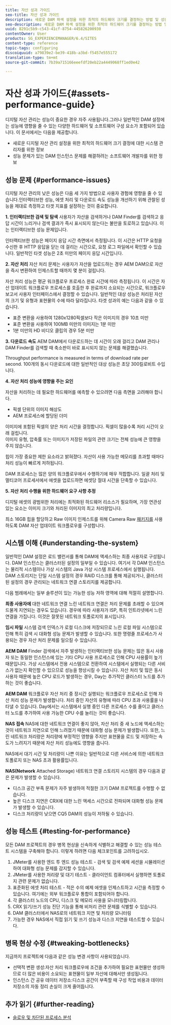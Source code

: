 ```yaml
---
title: 자산 성과 가이드
seo-title: 자산 성과 가이드
description: 새로운 DAM 파섹 설정을 위한 최적의 하드웨어 크기를 결정하는 방법 및 성능 문제를 해결하는 방법 살펴보기
seo-description: 새로운 DAM 파섹 설정을 위한 최적의 하드웨어 크기를 결정하는 방법 및 성능 문제를 해결하는 방법 살펴보기
uuid: 8291c5b9-c543-41cf-8754-445826200930
contentOwner: User
products: SG_EXPERIENCEMANAGER/6.4/SITES
content-type: reference
topic-tags: configuring
discoiquuid: a79839e2-be39-418b-a3bd-f5457e555172
translation-type: tm+mt
source-git-commit: 7b39a715166eeefdf20eb22a4449068ff1ed0e42

---
```



# 자산 성과 가이드{#assets-performance-guide}

디지털 자산 관리는 성능이 중요한 경우 자주 사용됩니다.그러나 일반적인 DAM 설정에는 성능에 영향을 줄 수 있는 다양한 하드웨어 및 소프트웨어 구성 요소가 포함되어 있습니다. 이 문서에서는 다음을 제공합니다.

* 새로운 디지털 자산 관리 설정을 위한 최적의 하드웨어 크기 결정에 대한 시스템 관리자를 위한 정보
* 성능 문제가 있는 DAM 인스턴스 문제를 해결하려는 소프트웨어 개발자를 위한 정보

## 성능 문제 {#performance-issues}

디지털 자산 관리의 낮은 성능은 다음 세 가지 방법으로 사용자 경험에 영향을 줄 수 있습니다.인터랙티브한 성능, 에셋 처리 및 다운로드 속도 성능을 개선하기 위해 관찰된 성능을 제대로 측정하고 타겟 지표를 설정하는 것이 중요합니다.

**1. 인터랙티브한 검색 및 탐색** 사용자가 자산을 검색하거나 DAM Finder를 검색하고 응답 시간이 느리거나 검색 결과가 즉시 표시되지 않는다는 불만을 토로하고 있습니다. 이는 인터랙티브한 성능 문제입니다.

인터랙티브한 성능은 페이지 응답 시간 측면에서 측정됩니다. 이 시간은 HTTP 요청을 수신한 후 HTTP 응답을 닫는 데 걸리는 시간으로, 요청 로그 파일에서 확인할 수 있습니다. 일반적인 타겟 성능은 2초 미만의 페이지 응답 시간입니다.

**2. 자산 처리** 자산 처리 문제는 사용자가 자산을 업로드하는 경우 AEM DAM으로 자산을 즉시 변환하여 인제스트할 때까지 몇 분이 걸립니다.

자산 처리 성능은 평균 워크플로우 프로세스 완료 시간에 따라 측정됩니다. 이 시간은 자산 업데이트 워크플로우 프로세스를 호출한 후 완료까지 소요되는 시간으로, 워크플로우 보고서 사용자 인터페이스에서 결정할 수 있습니다. 일반적인 대상 성능은 처리된 자산의 크기 및 유형과 표현물의 수에 따라 달라집니다. 타겟 성과의 예는 다음과 같을 수 있습니다.

* 표준 변환을 사용하여 1280x1280픽셀보다 작은 이미지의 경우 10초 미만
* 표준 변환을 사용하여 100MB 미만의 이미지는 1분 미만
* 1분 미만의 HD 비디오 클립의 경우 5분 미만

**3. 다운로드 속도** AEM DAM에서 다운로드하는 데 시간이 오래 걸리고 DAM 관리나 DAM Finder를 검색할 때 축소판이 바로 표시되지 않는 문제를 해결했습니다.

Throughput performance is measured in terms of download rate per second. 100개의 동시 다운로드에 대한 일반적인 대상 성능은 초당 300킬로비트 수입니다.

**4. 자산 처리 성능에 영향을 주는 요인**

자산을 처리하는 데 필요한 하드웨어를 예측할 수 있으려면 다음 측면을 고려해야 합니다.

* 픽셀 단위의 이미지 해상도
* AEM 프로세스에 할당된 더미

이미지에 포함된 픽셀의 양은 처리 시간을 결정합니다. 픽셀이 많을수록 처리 시간이 오래 걸립니다.\
이미지 유형, 압축률 또는 이미지가 저장된 파일의 관련 크기는 전체 성능에 큰 영향을 주지 않습니다.

힙이 가장 중요한 제한 요소라고 밝혀졌다. 자산이 사용 가능한 메모리를 초과할 때마다 처리 성능이 빠르게 저하됩니다.

DAM 프로세스는 많은 양의 워크플로우에서 수행하기에 매우 적합합니다. 일괄 처리 및 멀티코어 프로세서에서 에셋을 업로드하면 에셋당 절대 시간을 단축할 수 있습니다.

**5. 자산 처리 수행을 위한 하드웨어 요구 사항 추정**

디지털 에셋의 광범위한 처리에는 최적화된 하드웨어 리소스가 필요하며, 가장 연관성 있는 요소는 이미지 크기와 처리된 이미지의 최고 처리량입니다.

최소 16GB 힙을 할당하고 Raw 이미지 인제스트를 위해 Camera Raw [패키지를](/help/assets/camera-raw.md) 사용하도록 DAM 자산 업데이트 워크플로우를 구성합니다.

## 시스템 이해 {#understanding-the-system}

일반적인 DAM 설정은 로드 밸런서를 통해 DAM에 액세스하는 최종 사용자로 구성됩니다. DAM 인스턴스는 클러스터된 설정의 일부일 수 있습니다. 여기서 각 DAM 인스턴스는 물리적 시스템이나 가상 시스템의 Java 가상 시스템 프로세스에서 실행됩니다. DAM 스토리지는 단일 시스템 설정의 경우 RAID 디스크를 통해 제공되거나, 클러스터된 설정의 경우 관리되는 네트워크 연결 스토리지를 제공합니다.

다음 범례에서는 일부 솔루션이 있는 가능한 성능 저하 영역에 대해 적절히 설명합니다.

**최종 사용자에** 대한 네트워크 연결 느린 네트워크 연결은 처리 문제를 초래할 수 있으며 드물게 지연되는 경우도 있습니다. 경우에 따라 사용자가 ISP, 특히 인트라넷에서 느린 연결을 가집니다. 이것은 잘못된 네트워크 토폴로지의 표시입니다.

**임시 파일** 시스템 검색 인덱스가 로컬 디스크에 저장되므로 느린 로컬 파일 시스템으로 인해 특히 검색 시 대화형 성능 문제가 발생할 수 있습니다. 또한 명령줄 프로세스가 사용되는 경우 자산 처리 문제를 일으킬 수 있습니다.

**AEM DAM** Finder 검색에서 자주 발생하는 인터랙티브한 성능 문제는 많은 동시 사용자 또는 동일한 인스턴스에 있는 기타 CPU 사용 프로세스로 인해 CPU 사용률이 높기 때문입니다. 가상 시스템에서 전용 시스템으로 전환하여 시스템에서 실행되는 다른 서비스가 없는지 확인할 수 있으므로 성능을 향상시킬 수 있습니다. 자산 처리 및 많은 동시 사용자 때문에 높은 CPU 로드가 발생하는 경우, Day는 추가적인 클러스터 노드를 추가하는 것이 좋습니다.

**AEM DAM** 워크플로우 자산 처리 중 장시간 실행되는 워크플로우 프로세스로 인해 자산 처리 성능 문제가 발생합니다. 처리 중인 자산의 유형에 따라 CPU 초과 사용률을 나타낼 수 있습니다. Day에서는 시스템에서 실행 중인 다른 프로세스 수를 줄이고 클러스터 노드를 추가하여 사용 가능한 CPU 수를 늘리는 것이 좋습니다.

**NAS 접속** NAS에 대한 네트워크 연결이 좋지 않아, 자산 처리 중 새 노드에 액세스하는 것이 네트워크 지연으로 인해 느려졌기 때문에 대화형 성능 문제가 발생합니다. 또한, 느린 네트워크 처리량은 처리량에 부정적인 영향을 주지만 표현물을 로드 및 저장하는 속도가 느려지기 때문에 자산 처리 성능에도 영향을 줍니다.

NAS에서 대기 시간 및 처리량이 나쁜 이유는 일반적으로 다른 서비스에 의한 네트워크 토폴로지 또는 NAS 초과 활용률입니다.

**NAS(Network** Attached Storage) 네트워크 연결 스토리지 시스템의 경우 다음과 같은 문제가 발생할 수 있습니다.

* 디스크 공간 부족 문제가 자주 발생하여 적절한 크기 DAM 프로젝트를 수행할 수 없습니다.
* 높은 디스크 지연은 CRX에 대한 느린 액세스 시간으로 전파되며 대화형 성능 문제가 발생할 수 있습니다.
* 디스크 처리량이 낮으면 CQ5 DAM의 성능이 저하될 수 있습니다.

## 성능 테스트 {#testing-for-performance}

모든 DAM 프로젝트의 경우 병목 현상을 신속하게 식별하고 해결할 수 있는 성능 테스트 시스템을 구축해야 합니다. 이렇게 하려면 다음 체크포인트를 고려하십시오.

1. JMeter를 사용한 엔드 투 엔드 성능 테스트 - 검색 및 검색 예제 세션을 시뮬레이션하여 대화형 성능 문제를 감지할 수 있습니다.
1. JMeter를 사용한 처리량 및 대기 테스트 - 클라이언트 컴퓨터에서 실행하면 토폴로지 관련 문제가 없습니다.
1. 표준화된 에셋 처리 테스트 - 적은 수의 예제 에셋을 인제스트하고 시간을 측정할 수 있습니다. 여기에는 외부 워크플로우 통합이 포함되어야 합니다.
1. 각 클러스터 노드의 CPU, 디스크 및 메모리 사용을 모니터링합니다.
1. CRX 읽기/쓰기 성능 진단 기능을 통해 비처리 관련 문제를 식별할 수 있습니다.
1. DAM 클러스터에서 NAS로의 네트워크 지연 및 처리량 모니터링
1. 가능한 경우 NAS에서 직접 읽기 및 쓰기 성능과 디스크 지연을 테스트할 수 있습니다.

## 병목 현상 수정 {#tweaking-bottlenecks}

지금까지 프로젝트에 다음과 같은 성능 변경 사항이 사용되었습니다.

* 선택적 변환 생성:자산 처리 워크플로우에 조건을 추가하여 필요한 표현물만 생성하므로 더 많은 비용이 소요되는 표현물이 일부 자산에 대해서만 생성됩니다.
* 인스턴스 간 공유 데이터 저장소:디스크 공간이 부족할 때 구성 작업 비용과 데이터 저장소의 자동 정리 손실이 크게 줄어듭니다.

## 추가 읽기 {#further-reading}

* [슬로우 및 차단된 프로세스 분석](https://helpx.adobe.com/experience-manager/kb/AnalyzeSlowAndBlockedProcesses.html)

